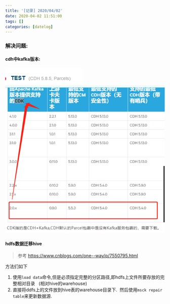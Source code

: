 ```yaml
---
title: '[记录] 2020/04/02'
date: 2020-04-02 11:51:00
tags: []
categories: [datelog]
---
```

### 解决问题:

#### cdh中kafka版本:
	
![upload successful](/images/upload/pasted-0.png)
![upload successful](/images/upload/pasted-1.png)
![upload successful](/images/upload/pasted-2.png)

#### hdfs数据迁移hive
> 参考 https://www.cnblogs.com/one--way/p/7550795.html

方法们如下
1. 使用`load data`命令,但是必须指定完整的分区路径,即hdfs上文件所要存放的完整相对目录   (相对hive的warehouse)
2. 直接将ddfs上的文件放到hive表的warehouse目录下.
  然后使用`msck repair table`来更新数据源.
